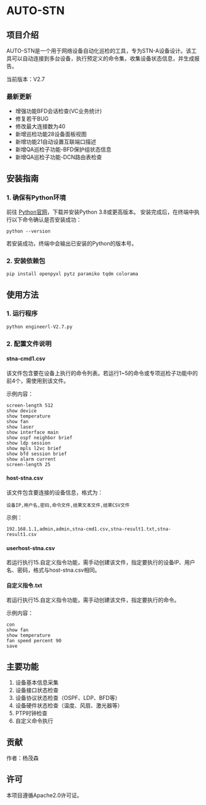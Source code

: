 # AUTO-STN

## 项目介绍

AUTO-STN是一个用于网络设备自动化巡检的工具，专为STN-A设备设计。该工具可以自动连接到多台设备，执行预定义的命令集，收集设备状态信息，并生成报告。

当前版本：V2.7

### 最新更新
- 增强功能BFD会话检查(VC业务统计)
- 修复若干BUG
- 修改最大连接数为40
- 新增巡检功能28设备面板视图
- 新增功能21自动设置互联端口描述
- 新增QA巡检子功能-BFD保护组状态信息
- 新增QA巡检子功能-DCN路由表检查

## 安装指南

### 1. 确保有Python环境
前往 [Python官网](https://www.python.org/downloads/)，下载并安装Python 3.8或更高版本。
安装完成后，在终端中执行以下命令确认是否安装成功：

```shell
python --version
```

若安装成功，终端中会输出已安装的Python的版本号。

### 2. 安装依赖包
```bash
pip install openpyxl pytz paramiko tqdm colorama
```

## 使用方法

### 1. 运行程序

```bash
python engineerl-V2.7.py
```

### 2. 配置文件说明

#### stna-cmd1.csv
该文件包含要在设备上执行的命令列表。若运行1~5的命令或专项巡检子功能中的前4个，需使用到该文件。

示例内容：
```
screen-length 512
show device
show temperature
show fan
show laser
show interface main
show ospf neighbor brief
show ldp session
show mpls l2vc brief
show bfd session brief
show alarm current
screen-length 25
```

#### host-stna.csv
该文件包含要连接的设备信息，格式为：
```
设备IP,用户名,密码,命令文件,结果文本文件,结果CSV文件
```

示例：
```
192.168.1.1,admin,admin,stna-cmd1.csv,stna-result1.txt,stna-result1.csv
```

#### userhost-stna.csv
若运行执行15.自定义指令功能，需手动创建该文件，指定要执行的设备IP、用户名、密码，格式与host-stna.csv相同。

#### 自定义指令.txt
若运行执行15.自定义指令功能，需手动创建该文件，指定要执行的命令。

示例内容：
```
con
show fan
show temperature
fan speed percent 90
save
```

## 主要功能

1. 设备基本信息采集
2. 设备接口状态检查
3. 设备协议状态检查（OSPF、LDP、BFD等）
4. 设备硬件状态检查（温度、风扇、激光器等）
5. PTP时钟检查
6. 自定义命令执行

## 贡献

作者：杨茂森

## 许可

本项目遵循Apache2.0许可证。
